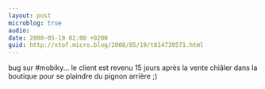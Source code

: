 ```yaml
---
layout: post
microblog: true
audio: 
date: 2008-05-19 02:00 +0200
guid: http://xtof.micro.blog/2008/05/19/t814739571.html
---
```

bug sur #mobiky... le client est revenu 15 jours après la vente chiâler dans la boutique pour se plaindre du pignon arrière ;)

